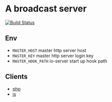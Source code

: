 # A broadcast server

<a href="https://travis-ci.org/CaoJiayuan/io-server"><img src="https://travis-ci.org/CaoJiayuan/io-server.svg?branch=master" alt="Build Status"></a>

## Env
* ```MASTER_HOST``` master http server host
* ```MASTER_KEY``` master http server login key
* ```MASTER_HOOK_PATH``` io-server start up hook path

## Clients
* [php](https://github.com/CaoJiayuan/io-php)
* [js](https://github.com/CaoJiayuan/io-client)
